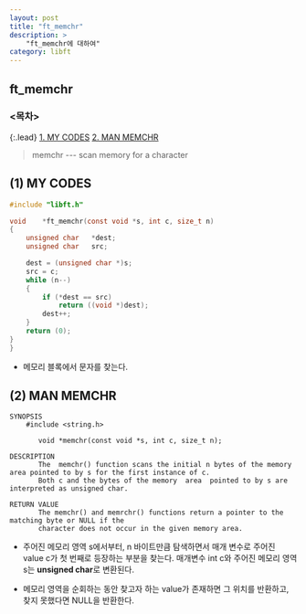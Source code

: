 ```yaml
---
layout: post
title: "ft_memchr"
description: >
    "ft_memchr에 대하여"
category: libft
---
```

## ft_memchr

### <목차>
{:.lead}
[1. MY CODES](#1-my-codes)
[2. MAN MEMCHR](#2-man-memchr)

> memchr --- scan memory for a character

## (1) MY CODES

~~~c
#include "libft.h"

void	*ft_memchr(const void *s, int c, size_t n)
{
	unsigned char	*dest;
	unsigned char	src;

	dest = (unsigned char *)s;
	src = c;
	while (n--)
	{
		if (*dest == src)
			return ((void *)dest);
		dest++;
	}
	return (0);
}
}
~~~
- 메모리 블록에서 문자를 찾는다.

## (2) MAN MEMCHR
~~~plain
SYNOPSIS
    #include <string.h>

       void *memchr(const void *s, int c, size_t n);

DESCRIPTION
       The  memchr() function scans the initial n bytes of the memory area pointed to by s for the first instance of c.
	   Both c and the bytes of the memory  area  pointed to by s are interpreted as unsigned char.

RETURN VALUE
       The memchr() and memrchr() functions return a pointer to the matching byte or NULL if the 
	   character does not occur in the given memory area.
~~~
- 주어진 메모리 영역 s에서부터, n 바이트만큼 탐색하면서 매개 변수로 주어진 value c가 첫 번째로 등장하는 부분을 찾는다. 매개변수 int c와 주어진 메모리 영역 s는 **unsigned char**로 변환된다.

- 메모리 영역을 순회하는 동안 찾고자 하는 value가 존재하면 그 위치를 반환하고, 찾지 못했다면 NULL을 반환한다.